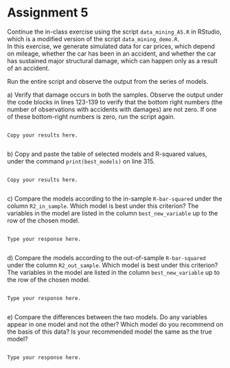 
# Assignment 5


Continue the in-class exercise using the script 
```data_mining_A5.R``` in RStudio, 
which is a modified version of the script 
```data_mining_demo.R```.  
In this exercise, we generate simulated data for car prices, 
which depend on mileage, 
whether the car has been in an accident, 
and whether the car has sustained major structural damage, 
which can happen only as a result of an accident. 



Run the entire script and observe the output from the 
series of models.


		
a) Verify that damage occurs in both the samples. 
	Observe the output under the code blocks in lines 123-139
	to verify that the bottom right numbers 
	(the number of observations with accidents with damages) are not zero.
	If one of these bottom-right numbers is zero, run the script again. 
	
```

Copy your results here.


```

		
b) Copy and paste the table of selected models and R-squared values, 
	under the command ```print(best_models)``` on line 315. 
	
```

Copy your results here.


```

		
c) Compare the models according to the in-sample ```R-bar-squared``` 
		under the column ```R2_in_sample```. 
		Which model is best under this criterion? 
		The variables in the model are listed in the column ```best_new_variable```
		up to the row of the chosen model. 

```

Type your response here.


```
		
d) Compare the models according to the out-of-sample ```R-bar-squared``` 
		under the column ```R2_out_sample```. 
		Which model is best under this criterion? 
		The variables in the model are listed in the column ```best_new_variable```
		up to the row of the chosen model. 

```

Type your response here.


```
		
e) Compare the differences between the two models.
		Do any variables appear in one model and not the other?
		Which model do you recommend on the basis of this data? 
		Is your recommended model the same as the true model? 



```

Type your response here.


```
